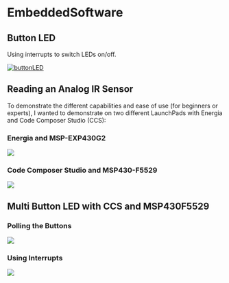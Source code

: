 # EmbeddedSoftware


## Button LED
Using interrupts to switch LEDs on/off.

[![buttonLED](https://img.youtube.com/vi/So5LiD5_gsc/0.jpg)](https://www.youtube.com/watch?v=So5LiD5_gsc)



## Reading an Analog IR Sensor

To demonstrate the different capabilities and ease of use (for beginners or experts), I wanted to demonstrate on two different LaunchPads with Energia and Code Composer Studio (CCS):

### Energia and MSP-EXP430G2

[![](https://img.youtube.com/vi/HXX0bx5L2Bw/0.jpg)](https://www.youtube.com/watch?v=HXX0bx5L2Bw)


### Code Composer Studio and MSP430-F5529

[![](https://img.youtube.com/vi/IhO6AkYmdy4/0.jpg)](https://www.youtube.com/watch?v=IhO6AkYmdy4)



## Multi Button LED with CCS and MSP430F5529

### Polling the Buttons

[![](https://img.youtube.com/vi/Awbru2NQ8YU/0.jpg)](https://www.youtube.com/watch?v=Awbru2NQ8YU)

### Using Interrupts

[![](https://img.youtube.com/vi/Ost1X7Dabis/0.jpg)](https://www.youtube.com/watch?v=Ost1X7Dabis)
